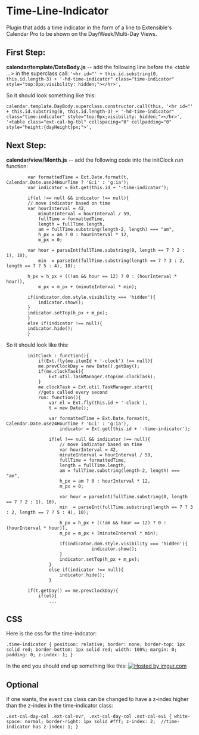 Time-Line-Indicator
===================

Plugin that adds a time indicator in the form of a line to Extensible's Calendar Pro to be shown on the Day/Week/Multi-Day Views.

First Step:
-----------

**calendar/template/DateBody.js** -- add the following line before the *<table ...&gt;* in the superclass call:
`
'<hr id="' + this.id.substring(0, this.id.length-3) + '-hd-time-indicator" class="time-indicator" style="top:0px;visibility: hidden;"></hr>',
`

So it should look something like this:

`
calendar.template.DayBody.superclass.constructor.call(this,
            '<hr id="' + this.id.substring(0, this.id.length-3) + '-hd-time-indicator" class="time-indicator" style="top:0px;visibility: hidden;"></hr>',
            '<table class="ext-cal-bg-tbl" cellspacing="0" cellpadding="0" style="height:{dayHeight}px;">',
`

Next Step:
----------

**calendar/view/Month.js** -- add the following code into the initClock *run* function:

            var formattedTime = Ext.Date.format(t, Calendar.Date.use24HourTime ? 'G:i' : 'g:ia');
            var indicator = Ext.get(this.id + '-time-indicator');

            if(el !== null && indicator !== null){
            // move indicator based on time
            var hourInterval = 42,
                minuteInterval = hourInterval / 59,
                fullTime = formattedTime,
                length = fullTime.length,
                am = fullTime.substring(length-2, length) === "am",
                h_px = am ? 0 : hourInterval * 12,
                m_px = 0;
            
            var hour = parseInt(fullTime.substring(0, length == 7 ? 2 : 1), 10),
                min  = parseInt(fullTime.substring(length == 7 ? 3 : 2, length == 7 ? 5 : 4), 10);
            
            h_px = h_px + ((!am && hour == 12) ? 0 : (hourInterval * hour)),
                m_px = m_px + (minuteInterval * min);
            
            if(indicator.dom.style.visibility === 'hidden'){
                indicator.show();
            }
            indicator.setTop(h_px + m_px);
            }
            else if(indicator !== null){
            indicator.hide();
            }


So it should look like this:

            initClock : function(){
                if(Ext.fly(me.itemId + '-clock') !== null){
                me.prevClockDay = new Date().getDay();
                if(me.clockTask){
                    Ext.util.TaskManager.stop(me.clockTask);
                }
                me.clockTask = Ext.util.TaskManager.start({
                //gets called every second
                run: function(){
                    var el = Ext.fly(this.id + '-clock'),
                    t = new Date();
            
                    var formattedTime = Ext.Date.format(t, Calendar.Date.use24HourTime ? 'G:i' : 'g:ia'),
                        indicator = Ext.get(this.id + '-time-indicator');
            
                    if(el !== null && indicator !== null){
                        // move indicator based on time
                        var hourInterval = 42,
                        minuteInterval = hourInterval / 59,
                        fullTime = formattedTime,
                        length = fullTime.length,
                        am = fullTime.substring(length-2, length) === "am",
                        h_px = am ? 0 : hourInterval * 12,
                        m_px = 0;
            
                        var hour = parseInt(fullTime.substring(0, length == 7 ? 2 : 1), 10),
                        min  = parseInt(fullTime.substring(length == 7 ? 3 : 2, length == 7 ? 5 : 4), 10);
                        
                        h_px = h_px + ((!am && hour == 12) ? 0 : (hourInterval * hour)),
                        m_px = m_px + (minuteInterval * min);
            
                        if(indicator.dom.style.visibility === 'hidden'){
                                    indicator.show();
                        }
                        indicator.setTop(h_px + m_px);
                    }
                    else if(indicator !== null){
                        indicator.hide();
                    }
                        
            if(t.getDay() == me.prevClockDay){
                if(el){
                    ...



CSS
---
Here is the css for the time-indcator:

`
.time-indicator {
    position: relative;
    border: none;
    border-top: 1px solid red;
    border-bottom: 1px solid red;
    width: 100%;
    margin: 0;
    padding: 0;
    z-index: 1;
}
`

In the end you should end up something like this:
<a href="http://imgur.com/fbR6IG3"><img src="http://i.imgur.com/fbR6IG3.png?1" title="Hosted by imgur.com" /></a>

Optional
--------
If one wants, the event css class can be changed to have a z-index higher than the z-index in the time-indicator class:

`
.ext-cal-day-col .ext-cal-evr,
.ext-cal-day-col .ext-cal-evi {
    white-space: normal;
    border-right: 1px solid #fff;
    z-index: 2;  //time-indicator has z-index: 1;
}
`
